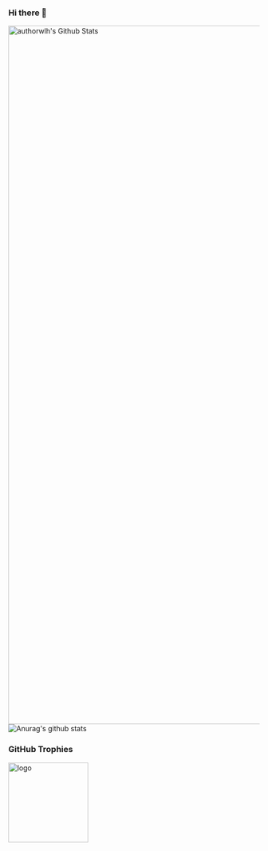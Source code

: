### Hi there 👋

<!--
**duhanmin/duhanmin** is a ✨ _special_ ✨ repository because its `README.md` (this file) appears on your GitHub profile.

Here are some ideas to get you started:

- 🔭 I’m currently working on ...
- 🌱 I’m currently learning ...
- 👯 I’m looking to collaborate on ...
- 🤔 I’m looking for help with ...
- 💬 Ask me about ...
- 📫 How to reach me: ...
- 😄 Pronouns: ...
- ⚡ Fun fact: ...
-->

<img align="center" src="https://github-readme-stats.vercel.app/api?username=duhanmin&include_all_commits=true&count_private=true&show_icons=true&line_height=20&&title_color=7A7ADB&icon_color=2234AE&text_color=D3D3D3&bg_color=0,000000,130F40" width="1400" alt="authorwlh's Github Stats">

<img align="center" src="https://github-readme-stats.vercel.app/api?username=duhanmin&show_icons=true&include_all_commits=true&theme=buefy&hide_border=true" alt="Anurag's github stats" /> 



### GitHub Trophies
<img src="https://github-profile-trophy.vercel.app/?username=duhanmin&theme=flat&column=7" alt="logo" height="160" align="center" style="margin: auto; margin-bottom: 20px;" />


